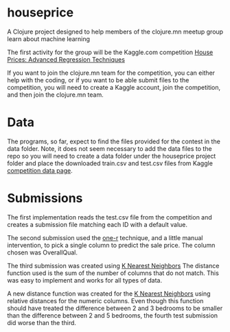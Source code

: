 # houseprice

A Clojure project designed to help members of the clojure.mn meetup group learn about machine learning

The first activity for the group will be the Kaggle.com competition
[House Prices: Advanced Regression Techniques](https://www.kaggle.com/c/house-prices-advanced-regression-techniques)

If you want to join the clojure.mn team for the competition, you can either help with the coding, or
if you want to be able submit files to the competition, you will need to create a Kaggle account,
join the competition, and then join the clojure.mn team.

Data
====
The programs, so far, expect to find the files provided for the contest in the data folder.  Note, it does
not seem necessary to add the data files to the repo so you will need to create a
data folder under the houseprice project folder and place the downloaded train.csv
and test.csv files from Kaggle [competition data page](https://www.kaggle.com/c/house-prices-advanced-regression-techniques/data).

Submissions
===========
The first implementation reads the test.csv file from the competition and creates a submission file
matching each ID with a default value.

The second submission used the [one-r](doc/one-r.md) technique, and a little manual intervention, to pick a single column
to predict the sale price.  The column chosen was OverallQual.  

The third submission was created using [K Nearest Neighbors](doc/knn.md)  The distance function used is the sum of the number of columns that do not match.  This was easy to implement and works for all types of data.

A new distance function was created for the [K Nearest Neighbors](doc/knn.md) using relative distances for the numeric columns.  Even though
this function should have treated the difference between 2 and 3 bedrooms to be smaller than the difference between 2 and 5 bedrooms, the
fourth test submission did worse than the third.
